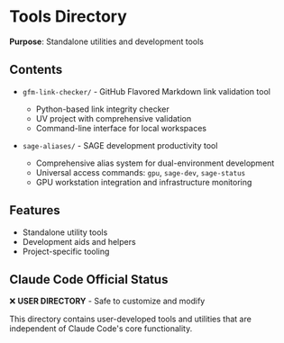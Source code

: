 # Tools Directory

**Purpose**: Standalone utilities and development tools

## Contents
- `gfm-link-checker/` - GitHub Flavored Markdown link validation tool
  - Python-based link integrity checker
  - UV project with comprehensive validation
  - Command-line interface for local workspaces

- `sage-aliases/` - SAGE development productivity tool
  - Comprehensive alias system for dual-environment development
  - Universal access commands: `gpu`, `sage-dev`, `sage-status`
  - GPU workstation integration and infrastructure monitoring

## Features
- Standalone utility tools
- Development aids and helpers
- Project-specific tooling

## Claude Code Official Status
❌ **USER DIRECTORY** - Safe to customize and modify

This directory contains user-developed tools and utilities that are independent of Claude Code's core functionality.